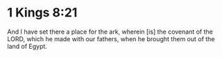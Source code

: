 # 1 Kings 8:21

And I have set there a place for the ark, wherein [is] the covenant of the LORD, which he made with our fathers, when he brought them out of the land of Egypt.